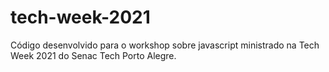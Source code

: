 # tech-week-2021
Código desenvolvido para o workshop sobre javascript ministrado na Tech Week 2021  do Senac Tech Porto Alegre.
